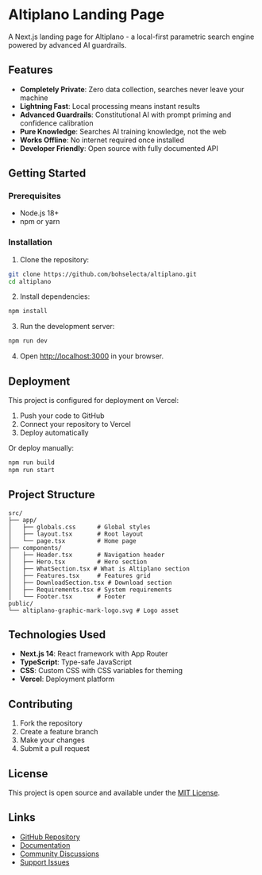 # Altiplano Landing Page

A Next.js landing page for Altiplano - a local-first parametric search engine powered by advanced AI guardrails.

## Features

- **Completely Private**: Zero data collection, searches never leave your machine
- **Lightning Fast**: Local processing means instant results
- **Advanced Guardrails**: Constitutional AI with prompt priming and confidence calibration
- **Pure Knowledge**: Searches AI training knowledge, not the web
- **Works Offline**: No internet required once installed
- **Developer Friendly**: Open source with fully documented API

## Getting Started

### Prerequisites

- Node.js 18+ 
- npm or yarn

### Installation

1. Clone the repository:
```bash
git clone https://github.com/bohselecta/altiplano.git
cd altiplano
```

2. Install dependencies:
```bash
npm install
```

3. Run the development server:
```bash
npm run dev
```

4. Open [http://localhost:3000](http://localhost:3000) in your browser.

## Deployment

This project is configured for deployment on Vercel:

1. Push your code to GitHub
2. Connect your repository to Vercel
3. Deploy automatically

Or deploy manually:
```bash
npm run build
npm run start
```

## Project Structure

```
src/
├── app/
│   ├── globals.css      # Global styles
│   ├── layout.tsx       # Root layout
│   └── page.tsx         # Home page
├── components/
│   ├── Header.tsx       # Navigation header
│   ├── Hero.tsx         # Hero section
│   ├── WhatSection.tsx # What is Altiplano section
│   ├── Features.tsx     # Features grid
│   ├── DownloadSection.tsx # Download section
│   ├── Requirements.tsx # System requirements
│   └── Footer.tsx       # Footer
public/
└── altiplano-graphic-mark-logo.svg # Logo asset
```

## Technologies Used

- **Next.js 14**: React framework with App Router
- **TypeScript**: Type-safe JavaScript
- **CSS**: Custom CSS with CSS variables for theming
- **Vercel**: Deployment platform

## Contributing

1. Fork the repository
2. Create a feature branch
3. Make your changes
4. Submit a pull request

## License

This project is open source and available under the [MIT License](LICENSE).

## Links

- [GitHub Repository](https://github.com/bohselecta/altiplano)
- [Documentation](https://github.com/bohselecta/altiplano/blob/main/parasearch/README.md)
- [Community Discussions](https://github.com/bohselecta/altiplano/discussions)
- [Support Issues](https://github.com/bohselecta/altiplano/issues)
